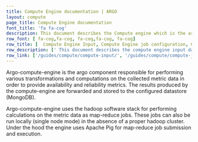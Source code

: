 ```yaml
---
title: Compute Engine documentation | ARGO
layout: compute
page_title: Compute Engine documentation
font_title: 'fa fa-cog'
description: This document describes the Compute engine which is the argo component responsible for performing various transformations and computations on the collected metric data to provide availability and reliability metrics.
row_font: [ fa-cog,fa-cog, fa-cog,fa-cog, fa-cog]
row_title: [  Compute Engine Input, Compute Engine job configuration, Compute Engine CLI] 
row_description: [' This document describes the compute engine input data (metrics, topology, profiles, factors)', ' This document describes the job configurations', 'This document describes the Executable Scripts for cli interaction with the compute engine']
row_link: ['/guides/compute/compute-input/', '/guides/compute/compute-job-configuration/', '/guides/compute/cli-interaction/']
---
```


Argo-compute-engine is the argo component responsible for performing various transformations and computations on the collected metric data in order to provide availability and reliability metrics. The results produced by the compute-engine are forwarded and stored to the configured datastore (MongoDB).

Argo-compute-engine uses the hadoop software stack for performing calculations on the metric data as map-reduce jobs. These jobs can also be run locally (single node mode) in the absence of a proper hadoop cluster. Under the hood the engine uses Apache Pig for map-reduce job submission and execution.


